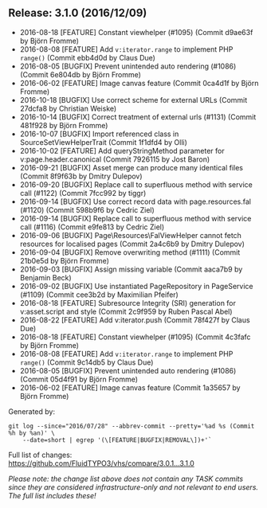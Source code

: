 ## Release: 3.1.0 (2016/12/09)

* 2016-08-18 [FEATURE] Constant viewhelper (#1095) (Commit d9ae63f by Björn Fromme)
* 2016-08-08 [FEATURE] Add `v:iterator.range` to implement PHP `range()` (Commit ebb4d0d by Claus Due)
* 2016-08-05 [BUGFIX] Prevent unintended auto rendering (#1086) (Commit 6e804db by Björn Fromme)
* 2016-06-02 [FEATURE] Image canvas feature (Commit 0ca4d1f by Björn Fromme)
* 2016-10-18 [BUGFIX] Use correct scheme for external URLs (Commit 27dcfa8 by Christian Weiske)
* 2016-10-14 [BUGFIX] Correct treatment of external urls (#1131) (Commit 481f928 by Björn Fromme)
* 2016-10-07 [BUGFIX] Import referenced class in SourceSetViewHelperTrait (Commit 1f1dfd4 by Olli)
* 2016-10-02 [FEATURE] Add queryStringMethod parameter for v:page.header.canonical (Commit 7926115 by Jost Baron)
* 2016-09-21 [BUGFIX] Asset merge can produce many identical files (Commit 8f9f63b by Dmitry Dulepov)
* 2016-09-20 [BUGFIX] Replace call to superfluous method with service call (#1122) (Commit 7fcc992 by tiggr)
* 2016-09-14 [BUGFIX] Use correct record data with page.resources.fal (#1120) (Commit 598b9f6 by Cedric Ziel)
* 2016-09-14 [BUGFIX] Replace call to superfluous method with service call (#1116) (Commit e9fe813 by Cedric Ziel)
* 2016-09-06 [BUGFIX] Page\Resources\FalViewHelper cannot fetch resources for localised pages (Commit 2a4c6b9 by Dmitry Dulepov)
* 2016-09-04 [BUGFIX] Remove overwriting method (#1111) (Commit 21b0e5d by Björn Fromme)
* 2016-09-03 [BUGFIX] Assign missing variable (Commit aaca7b9 by Benjamin Beck)
* 2016-09-02 [BUGFIX] Use instantiated PageRepository in PageService (#1109) (Commit cee3b2d by Maximilian Pfeifer)
* 2016-08-18 [FEATURE] Subresource Integrity (SRI) generation for v:asset.script and style (Commit 2c9f959 by Ruben Pascal Abel)
* 2016-08-22 [FEATURE] Add v:iterator.push (Commit 78f427f by Claus Due)
* 2016-08-18 [FEATURE] Constant viewhelper (#1095) (Commit 4c3fafc by Björn Fromme)
* 2016-08-08 [FEATURE] Add `v:iterator.range` to implement PHP `range()` (Commit 9c14db5 by Claus Due)
* 2016-08-05 [BUGFIX] Prevent unintended auto rendering (#1086) (Commit 05d4f91 by Björn Fromme)
* 2016-06-02 [FEATURE] Image canvas feature (Commit 1a35657 by Björn Fromme)

Generated by:

```
git log --since="2016/07/28" --abbrev-commit --pretty='%ad %s (Commit %h by %an)' \
    --date=short | egrep '(\[FEATURE|BUGFIX|REMOVAL\])+'`
```

Full list of changes: https://github.com/FluidTYPO3/vhs/compare/3.0.1...3.1.0

*Please note: the change list above does not contain any TASK commits since they are considered 
infrastructure-only and not relevant to end users. The full list includes these!*

